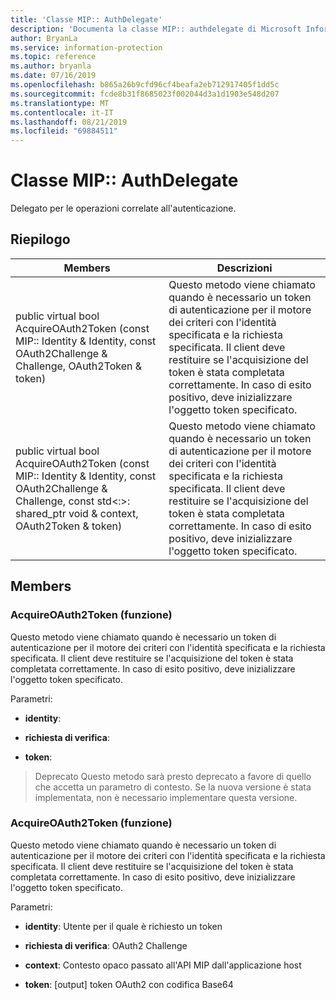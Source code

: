 ```yaml
---
title: 'Classe MIP:: AuthDelegate'
description: 'Documenta la classe MIP:: authdelegate di Microsoft Information Protection (MIP) SDK.'
author: BryanLa
ms.service: information-protection
ms.topic: reference
ms.author: bryanla
ms.date: 07/16/2019
ms.openlocfilehash: b865a26b9cfd96cf4beafa2eb712917405f1dd5c
ms.sourcegitcommit: fcde8b31f8685023f002044d3a1d1903e548d207
ms.translationtype: MT
ms.contentlocale: it-IT
ms.lasthandoff: 08/21/2019
ms.locfileid: "69884511"
---
```

# <a name="class-mipauthdelegate"></a>Classe MIP:: AuthDelegate 
Delegato per le operazioni correlate all'autenticazione.
  
## <a name="summary"></a>Riepilogo
 Members                        | Descrizioni                                
--------------------------------|---------------------------------------------
public virtual bool AcquireOAuth2Token (const MIP:: Identity & Identity, const OAuth2Challenge & Challenge, OAuth2Token & token)  |  Questo metodo viene chiamato quando è necessario un token di autenticazione per il motore dei criteri con l'identità specificata e la richiesta specificata. Il client deve restituire se l'acquisizione del token è stata completata correttamente. In caso di esito positivo, deve inizializzare l'oggetto token specificato.
public virtual bool AcquireOAuth2Token (const MIP:: Identity & Identity, const OAuth2Challenge & Challenge, const std\<:\>: shared_ptr void & context, OAuth2Token & token)  |  Questo metodo viene chiamato quando è necessario un token di autenticazione per il motore dei criteri con l'identità specificata e la richiesta specificata. Il client deve restituire se l'acquisizione del token è stata completata correttamente. In caso di esito positivo, deve inizializzare l'oggetto token specificato.
  
## <a name="members"></a>Members
  
### <a name="acquireoauth2token-function"></a>AcquireOAuth2Token (funzione)
Questo metodo viene chiamato quando è necessario un token di autenticazione per il motore dei criteri con l'identità specificata e la richiesta specificata. Il client deve restituire se l'acquisizione del token è stata completata correttamente. In caso di esito positivo, deve inizializzare l'oggetto token specificato.

Parametri:  
* **identity**: 


* **richiesta di verifica**: 


* **token**: 


> Deprecato Questo metodo sarà presto deprecato a favore di quello che accetta un parametro di contesto. Se la nuova versione è stata implementata, non è necessario implementare questa versione.
  
### <a name="acquireoauth2token-function"></a>AcquireOAuth2Token (funzione)
Questo metodo viene chiamato quando è necessario un token di autenticazione per il motore dei criteri con l'identità specificata e la richiesta specificata. Il client deve restituire se l'acquisizione del token è stata completata correttamente. In caso di esito positivo, deve inizializzare l'oggetto token specificato.

Parametri:  
* **identity**: Utente per il quale è richiesto un token 


* **richiesta di verifica**: OAuth2 Challenge 


* **context**: Contesto opaco passato all'API MIP dall'applicazione host 


* **token**: [output] token OAuth2 con codifica Base64

